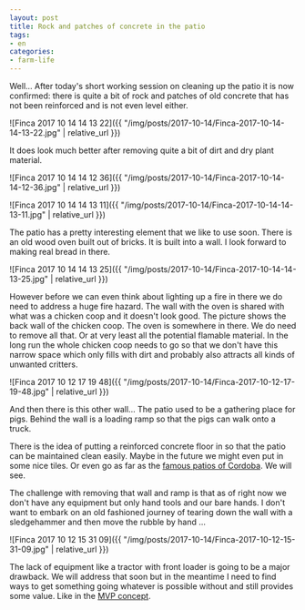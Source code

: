 ```yaml
---
layout: post
title: Rock and patches of concrete in the patio
tags:
- en
categories:
- farm-life
---
```

Well... After today's short working session on cleaning up the patio it is now confirmed: there is quite a bit of rock and patches of old concrete that has not been reinforced and is not even level either.

![Finca 2017 10 14 14 13 22]({{ "/img/posts/2017-10-14/Finca-2017-10-14-14-13-22.jpg" | relative_url }})

It does look much better after removing quite a bit of dirt and dry plant material.

![Finca 2017 10 14 14 12 36]({{ "/img/posts/2017-10-14/Finca-2017-10-14-14-12-36.jpg" | relative_url }})

![Finca 2017 10 14 14 13 11]({{ "/img/posts/2017-10-14/Finca-2017-10-14-14-13-11.jpg" | relative_url }})

The patio has a pretty interesting element that we like to use soon. There is an old wood oven built out of bricks. It is built into a wall. I look forward to making real bread in there.

![Finca 2017 10 14 14 13 25]({{ "/img/posts/2017-10-14/Finca-2017-10-14-14-13-25.jpg" | relative_url }})

However before we can even think about lighting up a fire in there we do need to address a huge fire hazard. The wall with the oven is shared with what was a chicken coop and it doesn't look good. The picture shows the back wall of the chicken coop. The oven is somewhere in there. We do need to remove all that. Or at very least all the potential flamable material. In the long run the whole chicken coop needs to go so that we don't have this narrow space which only fills with dirt and probably also attracts all kinds of unwanted critters.

![Finca 2017 10 12 17 19 48]({{ "/img/posts/2017-10-14/Finca-2017-10-12-17-19-48.jpg" | relative_url }})

And then there is this other wall... The patio used to be a gathering place for pigs. Behind the wall is a loading ramp so that the pigs can walk onto a truck.

There is the idea of putting a reinforced concrete floor in so that the patio can be maintained clean easily. Maybe in the future we might even put in some nice tiles. Or even go as far as the [famous patios of Cordoba](http://www.andalucia.com/cities/cordoba/patios.htm). We will see.

The challenge with removing that wall and ramp is that as of right now we don't have any equipment but only hand tools and our bare hands. I don't want to embark on an old fashioned journey of tearing down the wall with a sledgehammer and then move the rubble by hand ...

![Finca 2017 10 12 15 31 09]({{ "/img/posts/2017-10-14/Finca-2017-10-12-15-31-09.jpg" | relative_url }})

The lack of equipment like a tractor with front loader is going to be a major drawback. We will address that soon but in the meantime I need to find ways to get something going whatever is possible without and still provides some value. Like in the [MVP concept](https://en.wikipedia.org/wiki/Minimum_viable_product).